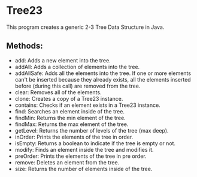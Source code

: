 # Tree23

This program creates a generic 2-3 Tree Data Structure in Java.

## Methods:

* add: Adds a new element into the tree.
* addAll: Adds a collection of elements into the tree.
* addAllSafe: Adds all the elements into the tree. If one or more elements can't be inserted because they already exists, all the elements inserted before (during this call) are removed from the tree.
* clear: Removes all of the elements.
* clone: Creates a copy of a Tree23 instance.
* contains: Checks if an element exists in a Tree23 instance.
* find: Searches an element inside of the tree.
* findMin: Returns the min element of the tree.
* findMax: Returns the max element of the tree.
* getLevel: Returns the number of levels of the tree (max deep).
* inOrder: Prints the elements of the tree in order.
* isEmpty: Returns a boolean to indicate if the tree is empty or not.
* modify: Finds an element inside the tree and modifies it.
* preOrder: Prints the elements of the tree in pre order.
* remove: Deletes an element from the tree.
* size: Returns the number of elements inside of the tree.






